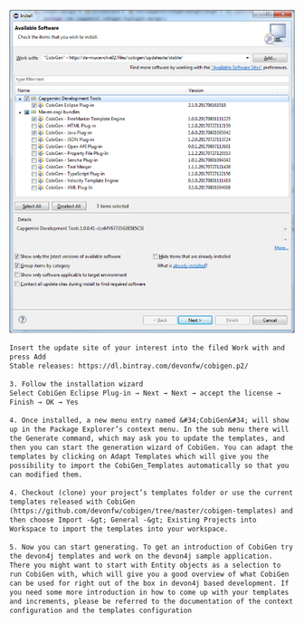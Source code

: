 

![02-select-update-site.png](./assets/02-select-update-site.png)

    Insert the update site of your interest into the filed Work with and press Add
    Stable releases: https://dl.bintray.com/devonfw/cobigen.p2/

    3. Follow the installation wizard
    Select CobiGen Eclipse Plug-in → Next → Next → accept the license → Finish → OK → Yes

    4. Once installed, a new menu entry named &#34;CobiGen&#34; will show up in the Package Explorer’s context menu. In the sub menu there will the Generate​ command, which may ask you to update the templates, and then you can start the generation wizard of CobiGen. You can adapt the templates by clicking on Adapt Templates which will give you the possibility to import the CobiGen_Templates automatically so that you can modified them.

    4. Checkout (clone) your project’s templates folder or use the current templates released with CobiGen (https://github.com/devonfw/cobigen/tree/master/cobigen-templates) and then choose Import -&gt; General -&gt; Existing Projects into Workspace to import the templates into your workspace.

    5. Now you can start generating. To get an introduction of CobiGen try the devon4j templates and work on the devon4j sample application. There you might want to start with Entity objects as a selection to run CobiGen with, which will give you a good overview of what CobiGen can be used for right out of the box in devon4j based development. If you need some more introduction in how to come up with your templates and increments, please be referred to the documentation of the context configuration and the templates configuration



